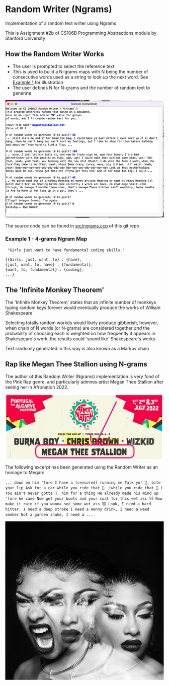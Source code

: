 # Random Writer (Ngrams)

 Implementation of a random text writer using Ngrams

 This is Assignment #2b of CS106B Programming Abstractions module by Stanford University

 ## How the Random Writer Works

- The user is prompted to select the reference text
- This is used to build a N-grams maps with N being the number of consecutive words used as a string to look up the next word. See [Example 1](https://github.com/denwychan/ngrams#example-1---4-grams-ngram-map) for illustration
 - The user defines N for N-grams and the number of random text to generate

 <img src="readme_images/readme_megantheestallionoutput.png" alt="Screenshot of Random Writer (N-grams) program in action"/>

 The source code can be found in [src/ngrams.ccp](https://github.com/denwychan/ngrams/blob/main/src/ngrams.cpp) of this git repo

### Example 1 - 4-grams Ngram Map

` "Girls just want to have fundamental coding skills."`

    {{Girls, just, want, to} : {have},
    {just, want, to, have} : {fundamental},
    {want, to, fundamental} : {coding},
    ...}


 ## The 'Infinite Monkey Theorem'

 The 'Infinite Monkey Theorem' states that an infinite number of monkeys typing random keys forever would eventually produce the works of William Shakespeare

 Selecting totally random workds would likely produce gibberish, however, when chain of N words (or N-grams) are considered together *and* the probability of choosing each is weighted on how frequently it appears in Shakespeare's work, the results could 'sound like' Shakespeare's works

Text randomly generated in this way is also known as a Markov chain

## Rap like Megan Thee Stallion using N-grams

The author of this Random Writer (Ngrams) implementation is very fond of the Pink Rap genre, and particularly admires artist Megan Thee Stallion after seeing her in Afronation 2022.

<img src="readme_images/readme_afronation2022_lineup.png" alt="Afronation 2022 line up taken from the official marketing material"/>

The following excerpt has been generated using the Random Writer as an homage to Megan:

`... down on him 'fore I have a [censored] running me Talk yo' 💩, bite your lip Ask for a car while you ride that 🍆  (while you ride that 🍆 ) You ain't never gotta 🍆  him for a thing He already made his mind up 'fore he came Now get your boots and your coat for this wet ass 🐱 Now make it rain if you wanna see some wet ass 🐱 Look, I need a hard hitter, I need a deep stroke I need a Henny drink, I need a weed smoker Not a garden snake, I need a ...`

<img src="readme_images/readme_megan_spotify_cover.jpeg" alt="Megan Thee Stallion photo cover taken from Spotify"/>
